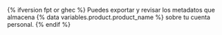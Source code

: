{% ifversion fpt or ghec %}
Puedes exportar y revisar los metadatos que almacena {% data variables.product.product_name %} sobre tu cuenta personal.
{% endif %}
